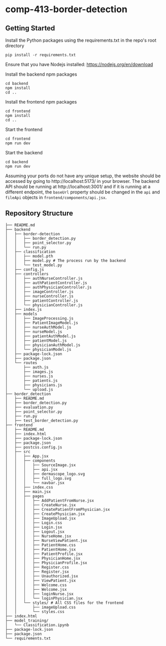 # comp-413-border-detection

## Getting Started
Install the Python packages using the requirements.txt in the repo's root directory
```
pip install -r requirements.txt
```

Ensure that you have Nodejs installed: https://nodejs.org/en/download

Install the backend npm packages
```
cd backend
npm install
cd ..
```

Install the frontend npm packages
```
cd frontend
npm install
cd ..
```

Start the frontend
```
cd frontend
npm run dev
```

Start the backend
```
cd backend
npm run dev
```

Assuming your ports do not have any unique setup, the website should be accessed by going to http://localhost:5173/ in your browser. The backend API should be running at http://localhost:3001/ and if it is running at a different endpoint, the `baseUrl` property should be changed in the `api` and `fileApi` objects in `frontend/components/api.jsx`.

## Repository Structure
```
├── README.md
├── backend
│   ├── border-detection
│   │   ├── border_detection.py
│   │   ├── point_selector.py
│   │   └── run.py
│   ├── classification
│   │   ├── model.pth
│   │   ├── model.py # The process run by the backend
│   │   └── test_model.py
│   ├── config.js
│   ├── controllers
│   │   ├── authNurseController.js
│   │   ├── authPatientController.js
│   │   ├── authPhysicianController.js
│   │   ├── imageController.js
│   │   ├── nurseController.js
│   │   ├── patientController.js
│   │   └── physicianController.js
│   ├── index.js
│   ├── models
│   │   ├── ImageProcessing.js
│   │   ├── PatientImageModel.js
│   │   ├── nurseAuthModel.js
│   │   ├── nurseModel.js
│   │   ├── patientAuthModel.js
│   │   ├── patientModel.js
│   │   ├── physicianAuthModel.js
│   │   └── physicianModel.js
│   ├── package-lock.json
│   ├── package.json
│   └── routes
│       ├── auth.js
│       ├── images.js
│       ├── nurses.js
│       ├── patients.js
│       ├── physicians.js
│       └── upload.js
├── border_detection
│   ├── README.md
│   ├── border_detection.py
│   ├── evaluation.py
│   ├── point_selector.py
│   ├── run.py
│   ├── test_border_detection.py
├── frontend
│   ├── README.md
│   ├── index.html
│   ├── package-lock.json
│   ├── package.json
│   ├── postcss.config.js
│   ├── src
│   │   ├── App.jsx
│   │   ├── components
│   │   │   ├── SourceImage.jsx
│   │   │   ├── api.jsx
│   │   │   ├── dermascope_logo.svg
│   │   │   ├── full_logo.svg
│   │   │   └── navbar.jsx
│   │   ├── index.css
│   │   ├── main.jsx
│   │   ├── pages
│   │   │   ├── AddPatientFromNurse.jsx
│   │   │   ├── CreateNurse.jsx
│   │   │   ├── CreatePatientFromPhysician.jsx
│   │   │   ├── CreatePhysician.jsx
│   │   │   ├── ImageUpload.jsx
│   │   │   ├── Login.css
│   │   │   ├── Login.jsx
│   │   │   ├── Logout.jsx
│   │   │   ├── NurseHome.jsx
│   │   │   ├── NurseViewPatient.jsx
│   │   │   ├── PatientHome.css
│   │   │   ├── PatientHome.jsx
│   │   │   ├── PatientProfile.jsx
│   │   │   ├── PhysicianHome.jsx
│   │   │   ├── PhysicianProfile.jsx
│   │   │   ├── Register.css
│   │   │   ├── Register.jsx
│   │   │   ├── Unauthorized.jsx
│   │   │   ├── ViewPatient.jsx
│   │   │   ├── Welcome.css
│   │   │   ├── Welcome.jsx
│   │   │   ├── loginNurse.jsx
│   │   │   └── loginPhysician.jsx
│   │   └── styles/ # All CSS files for the frontend
│   │       ├── imageUpload.css
│   │       └── styles.css
├── index.html
├── model_training/
│   └── Classification.ipynb
├── package-lock.json
├── package.json
└── requirements.txt
```
